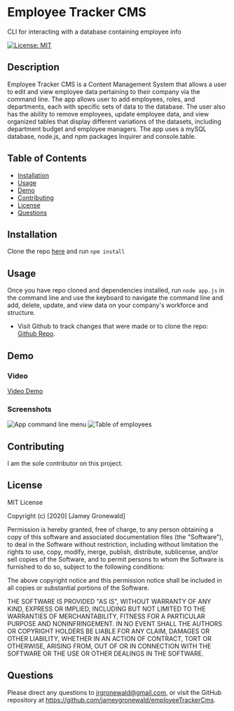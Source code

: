 # Employee Tracker CMS
CLI for interacting with a database containing employee info

[![License: MIT](https://img.shields.io/badge/License-MIT-yellow.svg)](https://opensource.org/licenses/MIT)

## Description
Employee Tracker CMS is a Content Management System that allows a user to edit and view employee data pertaining to their company via the command line. The app allows user to add employees, roles, and departments, each with specific sets of data to the database. The user also has the ability to remove employees, update employee data, and view organized tables that display different variations of the datasets, including department budget and employee managers. The app uses a mySQL database, node.js, and npm packages Inquirer and console.table. 

## Table of Contents
* [Installation](#Installation)
* [Usage](#Usage)
* [Demo](#Demo)
* [Contributing](#Contributing)
* [License](#License)
* [Questions](#Questions)

## Installation
Clone the repo [here](http://www.github.com/jameygronewald/employeeTrackerCms) and run  ```npm install```

## Usage
Once you have repo cloned and dependencies installed, run  ```node app.js``` in the command line and use the keyboard to navigate the command line and add, delete, update, and view data on your company's workforce and structure.

* Visit Github to track changes that were made or to clone the repo: [Github Repo](https://github.com/jameygronewald/employeeTrackerCms).

## Demo

### Video
[Video Demo]()

### Screenshots
![App command line menu]()
![Table of employees]()

## Contributing
I am the sole contributor on this project.

## License
MIT License

Copyright (c) [2020] [Jamey Gronewald]

Permission is hereby granted, free of charge, to any person obtaining a copy
of this software and associated documentation files (the "Software"), to deal
in the Software without restriction, including without limitation the rights
to use, copy, modify, merge, publish, distribute, sublicense, and/or sell
copies of the Software, and to permit persons to whom the Software is
furnished to do so, subject to the following conditions:

The above copyright notice and this permission notice shall be included in all
copies or substantial portions of the Software.

THE SOFTWARE IS PROVIDED "AS IS", WITHOUT WARRANTY OF ANY KIND, EXPRESS OR
IMPLIED, INCLUDING BUT NOT LIMITED TO THE WARRANTIES OF MERCHANTABILITY,
FITNESS FOR A PARTICULAR PURPOSE AND NONINFRINGEMENT. IN NO EVENT SHALL THE
AUTHORS OR COPYRIGHT HOLDERS BE LIABLE FOR ANY CLAIM, DAMAGES OR OTHER
LIABILITY, WHETHER IN AN ACTION OF CONTRACT, TORT OR OTHERWISE, ARISING FROM,
OUT OF OR IN CONNECTION WITH THE SOFTWARE OR THE USE OR OTHER DEALINGS IN THE
SOFTWARE.

## Questions
Please direct any questions to jrgronewald@gmail.com, or visit the GitHub repository at https://github.com/jameygronewald/employeeTrackerCms.